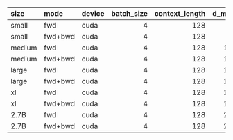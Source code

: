 | size   | mode    | device   |   batch_size |   context_length |   d_model |   d_ff |   num_layers |   num_heads |   warmup_iter |   n_iter |    mean_s |      std_s |   peak_mem_mb |
|:-------|:--------|:---------|-------------:|-----------------:|----------:|-------:|-------------:|------------:|--------------:|---------:|----------:|-----------:|--------------:|
| small  | fwd     | cuda     |            4 |              128 |       768 |   3072 |           12 |          12 |             0 |       10 | 0.11472   | 0.266369   |       550.108 |
| small  | fwd+bwd | cuda     |            4 |              128 |       768 |   3072 |           12 |          12 |             0 |       10 | 0.0773883 | 0.048441   |      1280.44  |
| medium | fwd     | cuda     |            4 |              128 |      1024 |   4096 |           24 |          16 |             0 |       10 | 0.04986   | 0.0169794  |      1712.23  |
| medium | fwd+bwd | cuda     |            4 |              128 |      1024 |   4096 |           24 |          16 |             0 |       10 | 0.107343  | 0.0113035  |      3422.45  |
| large  | fwd     | cuda     |            4 |              128 |      1280 |   5120 |           36 |          20 |             0 |       10 | 0.0407184 | 0.00957906 |      3910.05  |
| large  | fwd+bwd | cuda     |            4 |              128 |      1280 |   5120 |           36 |          20 |             0 |       10 | 0.146847  | 0.0254056  |      7743.89  |
| xl     | fwd     | cuda     |            4 |              128 |      1600 |   6400 |           48 |          25 |             0 |       10 | 0.0701499 | 0.0105331  |      7918.65  |
| xl     | fwd+bwd | cuda     |            4 |              128 |      1600 |   6400 |           48 |          25 |             0 |       10 | 0.220418  | 0.021678   |     15732.7   |
| 2.7B   | fwd     | cuda     |            4 |              128 |      2560 |  10240 |           32 |          32 |             0 |       10 | 0.0928832 | 0.0158411  |     13268.7   |
| 2.7B   | fwd+bwd | cuda     |            4 |              128 |      2560 |  10240 |           32 |          32 |             0 |       10 | 0.302375  | 0.00282029 |     26303.3   |